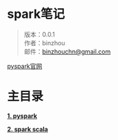 # spark笔记

> 版本：0.0.1<br>
> 作者：binzhou<br>
> 邮件：binzhouchn@gmail.com<br>

[pyspark官网](http://spark.apache.org/docs/latest/api/python/pyspark.html)

# 主目录

[**1. pyspark**](01.pyspark)

[**2. spark scala**](02.spark_scala)
